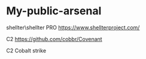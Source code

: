 # My-public-arsenal

shellter\shellter PRO https://www.shellterproject.com/

С2 https://github.com/cobbr/Covenant

С2 Cobalt strike

